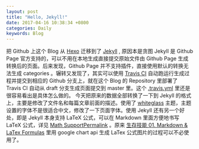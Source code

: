 ```yaml
---
layout: post
title: "Hello, Jekyll!"
date: 2017-04-16 10:38:34 +0800
categories: Daily
keywords: Blog
---
```


把 Github 上这个 Blog 从 [Hexo](https://hexo.io) 迁移到了 [Jekyll](http://jekyllrb.com) , 原因本是贪图 Jekyll 是 Github Page 官方支持的，可以不用在本地生成直接提交原始文件由 Github Page 生成转换后的页面。后来发现，Github Page 并不支持插件，直接使用默认的转换无法生成 categories 。辗转又发现了，其实可以使用 [Travis CI](https://travis-ci.org) 自动跑运行生成过程并提交到相应的 Github 分支上，就在这个 Blog 的 Repository 里部署了 Travis CI 自动从 draft 分支生成页面提交到 master 里。这个 [.travis.yml](https://github.com/wo1fsea/wo1fsea.github.io/blob/draft/.travis.yml) 里还是很容易看出是具体怎么做的。
今天把原来的数据全部转换了一下到 Jekyll 的格式上，主要是修改了文件名和每篇文章前面的描述。使用了 [whiteglass](https://github.com/yous/whiteglass) 主题，主题设置的字体不是很适合中文，修改了一下页面字体。使用 Jekyll 还有另一个好处，即是 Jekyll 本身支持 LaTeX 公式，可以在 Markdown 里面方便地书写 LaTeX 公式，详见 [Math SupportPermalink](https://jekyllrb.com/docs/extras/) 。原来 [生存技能 01. Markdown & LaTex Formulas](https://wo1fsea.github.io/2016/11/26/Survival_Skill_Markdown_and_LaTex_Formulas/) 里用 google chart api 生成 LaTex 公式图片的过程可以不必使用了。
